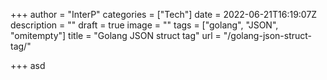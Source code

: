 +++
author = "InterP"
categories = ["Tech"]
date = 2022-06-21T16:19:07Z
description = ""
draft = true
image = ""
tags = ["golang", "JSON", "omitempty"]
title = "Golang JSON struct tag"
url = "/golang-json-struct-tag/"

+++
asd